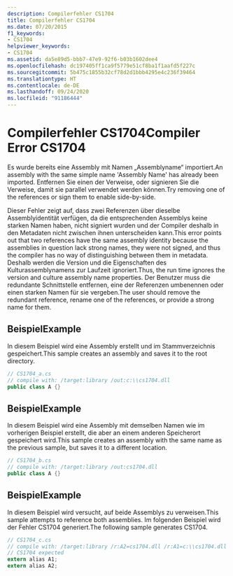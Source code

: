 ```yaml
---
description: Compilerfehler CS1704
title: Compilerfehler CS1704
ms.date: 07/20/2015
f1_keywords:
- CS1704
helpviewer_keywords:
- CS1704
ms.assetid: da5e89d5-bbb7-47e9-92f6-b03b1602dee4
ms.openlocfilehash: dc197405ff1ca9f5779e51cf8ba1f1aafd5f227c
ms.sourcegitcommit: 5b475c1855b32cf78d2d1bbb4295e4c236f39464
ms.translationtype: HT
ms.contentlocale: de-DE
ms.lasthandoff: 09/24/2020
ms.locfileid: "91186444"
---
```

# <a name="compiler-error-cs1704"></a><span data-ttu-id="548e9-103">Compilerfehler CS1704</span><span class="sxs-lookup"><span data-stu-id="548e9-103">Compiler Error CS1704</span></span>

<span data-ttu-id="548e9-104">Es wurde bereits eine Assembly mit Namen „Assemblyname“ importiert.</span><span class="sxs-lookup"><span data-stu-id="548e9-104">An assembly with the same simple name 'Assembly Name' has already been imported.</span></span> <span data-ttu-id="548e9-105">Entfernen Sie einen der Verweise, oder signieren Sie die Verweise, damit sie parallel verwendet werden können.</span><span class="sxs-lookup"><span data-stu-id="548e9-105">Try removing one of the references or sign them to enable side-by-side.</span></span>  
  
 <span data-ttu-id="548e9-106">Dieser Fehler zeigt auf, dass zwei Referenzen über dieselbe Assemblyidentität verfügen, da die entsprechenden Assemblys keine starken Namen haben, nicht signiert wurden und der Compiler deshalb in den Metadaten nicht zwischen ihnen unterscheiden kann.</span><span class="sxs-lookup"><span data-stu-id="548e9-106">This error points out that two references have the same assembly identity because the assemblies in question lack strong names, they were not signed, and thus the compiler has no way of distinguishing between them in metadata.</span></span> <span data-ttu-id="548e9-107">Deshalb werden die Version und die Eigenschaften des Kulturassemblynamens zur Laufzeit ignoriert.</span><span class="sxs-lookup"><span data-stu-id="548e9-107">Thus, the run time ignores the version and culture assembly name properties.</span></span> <span data-ttu-id="548e9-108">Der Benutzer muss die redundante Schnittstelle entfernen, eine der Referenzen umbenennen oder einen starken Namen für sie vergeben.</span><span class="sxs-lookup"><span data-stu-id="548e9-108">The user should remove the redundant reference, rename one of the references, or provide a strong name for them.</span></span>  
  
## <a name="example"></a><span data-ttu-id="548e9-109">Beispiel</span><span class="sxs-lookup"><span data-stu-id="548e9-109">Example</span></span>  

 <span data-ttu-id="548e9-110">In diesem Beispiel wird eine Assembly erstellt und im Stammverzeichnis gespeichert.</span><span class="sxs-lookup"><span data-stu-id="548e9-110">This sample creates an assembly and saves it to the root directory.</span></span>  
  
```csharp  
// CS1704_a.cs  
// compile with: /target:library /out:c:\\cs1704.dll  
public class A {}  
```  
  
## <a name="example"></a><span data-ttu-id="548e9-111">Beispiel</span><span class="sxs-lookup"><span data-stu-id="548e9-111">Example</span></span>  

 <span data-ttu-id="548e9-112">In diesem Beispiel wird eine Assembly mit demselben Namen wie im vorherigen Beispiel erstellt, die aber an einem anderen Speicherort gespeichert wird.</span><span class="sxs-lookup"><span data-stu-id="548e9-112">This sample creates an assembly with the same name as the previous sample, but saves it to a different location.</span></span>  
  
```csharp  
// CS1704_b.cs  
// compile with: /target:library /out:cs1704.dll  
public class A {}  
```  
  
## <a name="example"></a><span data-ttu-id="548e9-113">Beispiel</span><span class="sxs-lookup"><span data-stu-id="548e9-113">Example</span></span>  

 <span data-ttu-id="548e9-114">In diesem Beispiel wird versucht, auf beide Assemblys zu verweisen.</span><span class="sxs-lookup"><span data-stu-id="548e9-114">This sample attempts to reference both assemblies.</span></span> <span data-ttu-id="548e9-115">Im folgenden Beispiel wird der Fehler CS1704 generiert.</span><span class="sxs-lookup"><span data-stu-id="548e9-115">The following sample generates CS1704.</span></span>  
  
```csharp  
// CS1704_c.cs  
// compile with: /target:library /r:A2=cs1704.dll /r:A1=c:\\cs1704.dll  
// CS1704 expected  
extern alias A1;  
extern alias A2;  
```
